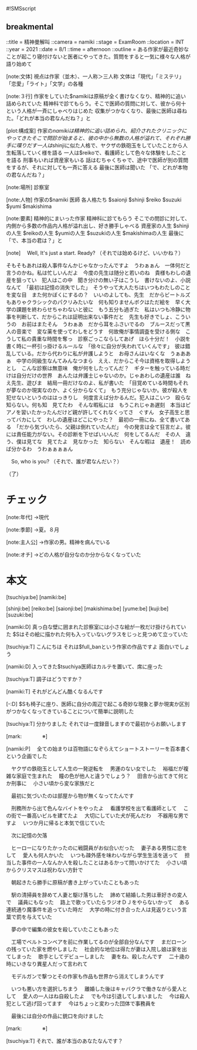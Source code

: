 #!SMSscript

## breakmental

::title = 精神曼解叫
::camera = namiki
::stage = ExamRoom
::location = INT
::year = 2021
::date = 8/1
::time = afternoon
::outline = ある作家が最近奇妙なことが起こり寝付けないと医者にやってきた。質問をすると一気に様々な人格が語り始めて

[note:文体]
視点は作家（並木）、一人称＞三人称
文体は「現代」「ミステリ」「恋愛」「ライト」「文学」の各種

[note:３行]
作家をしていた$namikiは原稿が全く書けなくなり、精神的に追い詰められていた
精神科で診てもらう。そこで医師の質問に対して、彼から何十という人格が一斉にしゃべりはじめた
収集がつかなくなり、最後に医師は尋ねた。「どれが本当の君なんだね？」と

[plot:構成案]
作家の$namikiは精神的に追い詰められ、紹介されたクリニックにやってきた
そこで問診が始まると、彼の中から無数の人格が溢れて、それぞれ勝手に喋りだす
一人は$shinjiに似た人格で、ヤクザの鉄砲玉をしていたことから人生転落していく様を語る
一人は$reikoで、看護師として色々な体験をしたことを語る
刑事もいれば資産家もいる
話はむちゃくちゃで、途中で医師が別の質問をするが、それに対しても一斉に答える
最後に医師は聞いた
「で、どれが本物の君なんだね？」

[note:場所]
診察室

[note:人物]
作家の$namiki
医師
各人格たち
$saionji
$shinji
$reiko
$suzuki
$yumi
$makishima

[note:要素]
精神的にまいった作家
精神科に診てもらう
そこでの問診に対して、内側から多数の作品内人格が溢れ出し、好き勝手しゃべる
資産家の人生
$shinjiの人生
$reikoの人生
$yumiの人生
$suzukiの人生
$makishimaの人生
最後に「で、本当の君は？」と

[note]
　Well, It's just a start. Ready?
（それでは始めるけど、いいかね？）


そもそもあれは殺人事件なんかじゃなかったんですよ　うわぁぁん　一体何だと言うのかね。私は忙しいんだよ　今度の先生は随分と若いのね　貴様もわしの遺産を狙ってい　犯人はこの中　聞き分けの無い子はこうし　書けないのよ、小説なんて　「最初は記憶の消失でした」　そうやって大人たちはいつもわたしのことを変な目　また何かぼくにするの？　いいのよしても、先生　だからビートルズもありゃクラシックのパクリみたいな　何も知りませんボクはただ絵を　早く大学の課題を終わらせちゃわないと彼に　もう五分も過ぎた　私はいつも冷静に物事を判断して、だからこれは証明出来ない事件だと　先生も好きでしょ、こういうの　お前はまたそん　うわぁあ　だから耳をふさいでるの　ブルースだって黒人の音楽で　変な薬を使ってわしをどうす　何故俺が事情調査を受ける側な　こうして私の貴重な時間を奪っ　診察ごっこならしてあげ　ほら十分だ！　小説を書く時に一杯引っ掛けるルールな　「徐々に自分が失われていくんです」　彼は錯乱している。だから代わりに私が弁護しようと　お母さんはいなくな　うぁああぁ　中学の同級生なんてみんなつまら　ええ、だからこそ今は資格を取得しようとし　こんな診察は無意味　俺が何をしたってんだ？　ギターを触っている時だけは自分だけの世界　あんたは弁護士じゃないのか。じゃあわしの遺産は誰　ねえ先生、遊びま　結局一冊だけなのよ、私が書いた　「目覚めている時間もそれが夢なのか現実なのか、よく分からなくて」　もう充分じゃないか。彼が殺人を犯せないというのははっきりし　何度言えば分かるんだ。犯人はこいつ　殴らな　知らない。何も知　見てたわ　そんな暇私には　もうこれじゃあ遅刻　本当はピアノを習いたかったんだけど親が許してくれなくってさ　ぐすん　女子高生と思ってバカにして　わしの遺産はどこにやった？　最初の一冊にね、全て書いてある　「だから気づいたら、父親は倒れていたんだ」　今の発言は全て狂言だよ。彼には責任能力がない。その診断を下せばいいんだ　何をしてるんだ　その人　違う、僕は見てな　見てたよ　見なかった　知らない　そんな暇は　遺産！　読めば分かるわ　うわぁぁぁぁん


　So, who is you?
（それで、誰が君なんだい？）

（了）

# チェック

[note:年代]
→現代

[note:季節]
→夏。８月

[note:主人公]
→作家の男。精神を病んでいる

[note:オチ]
→どの人格が自分なのか分からなくなっていた

# 本文

[tsuchiya:be]
[namiki:be]

[shinji:be]
[reiko:be]
[saionji:be]
[makishima:be]
[yume:be]
[kuji:be]
[suzuki:be]

[namiki:D]
真っ白な壁に囲まれた診察室には小さな絵が一枚だけ掛けられていた
$Sはその絵に描かれた何も入っていないグラスをじっと見つめて立っていた

[tsuchiya:T]
こんにちは
それは$full_banという作家の作品ですよ
面白いでしょう

[namiki:D]
入ってきた$tsuchiya医師はカルテを置いて、席に座った

[tsuchiya:T]
調子はどうですか？

[namiki:T]
それがどんどん酷くなるんです

[-:D]
$Sも椅子に座り、医師に自分の周辺で起こる奇妙な現象と夢か現実か区別がつかなくなってきていることについて簡単に説明した

[tsuchiya:T]
分かりました
それでは一度録音しますので最初からお願いします

[mark:　　　　※]

[namiki:P]
　全ての始まりは百物語になぞらえてショートストーリーを百本書くという企画でした

　ヤクザの鉄砲玉として人生の一発逆転を
　男運のない女でした
　裕福だが複雑な家庭で生まれた
　瞳の色が他人と違うでしょう？
　田舎から出てきて何とか刑事に
　小さい頃から変な家族だと

　最初に気づいたのは部屋から物が無くなってたんです

　刑務所から出て色んなバイトをやったよ
　看護学校を出て看護師として
　この街で一番高いビルを建てたよ
　大切にしていた犬が死んだわ
　不器用な男ですよ
　いつか月に帰ると本気で信じていた

　次に記憶の欠落

　ヒーローになりたかったのに戦闘員がお似合いだった
　妻子ある男性に恋をして
　愛人も何人かいた
　いつも疎外感を味わいながら学生生活を送って
　担当した事件の一人なんか人を殺したことはあるかって問いかけてた
　小さい頃からクリスマスは祝わない方針で

　朝起きたら勝手に原稿が書き上がっていたこともあった

　駅の清掃員を辞めて人妻と駆け落ちした
　諦めて結婚した男は車好きの変人で
　議員にもなった
　路上で歌っていたらラジオＤＪをやらないかって
　ある連続通り魔事件を追っていた時だ
　大学の時に付き合った人は見返りという言葉で罰を与えていた

　夢の中で編集の彼女を殺していたこともあった

　工場でベルトコンベアを前に作業してるのが全部自分なんです
　まだローンの残っていた家を燃やしました
　社会的な地位は得たが妻は入院し娘は家を出てしまった
　歌手としてデビューしました
　妻をね、殺したんです
　二十歳の時にいきなり異星人だって言われて

　モデルガンで撃つとその作家も作品も世界から消えてしまうんです

　いつも悪い方を選択しちまう
　離婚した後はキャバクラで働きながら愛人として
　愛人の一人はね自殺したよ
　でも今は引退してしまいました
　今は殺人犯として逃げ回ってます
　今はちょっと変わった団体で事務員を

　最後には自分の作品に銃口を向けました

[mark:　　　　※]

[tsuchiya:T]
それで、誰が本当のあなたなんです？


